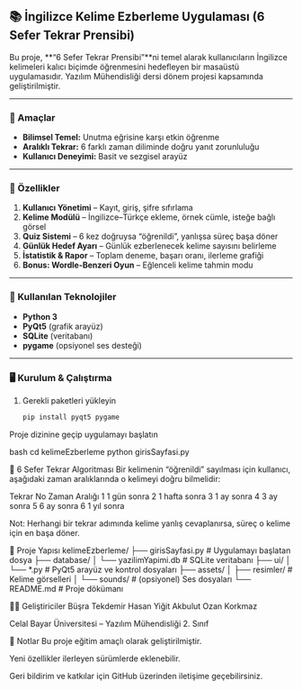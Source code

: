 ## 📚 İngilizce Kelime Ezberleme Uygulaması (6 Sefer Tekrar Prensibi)

Bu proje, **“6 Sefer Tekrar Prensibi”**ni temel alarak kullanıcıların İngilizce kelimeleri kalıcı biçimde öğrenmesini hedefleyen bir masaüstü uygulamasıdır. Yazılım Mühendisliği dersi dönem projesi kapsamında geliştirilmiştir.

---

### 🎯 Amaçlar
- **Bilimsel Temel:** Unutma eğrisine karşı etkin öğrenme  
- **Aralıklı Tekrar:** 6 farklı zaman diliminde doğru yanıt zorunluluğu  
- **Kullanıcı Deneyimi:** Basit ve sezgisel arayüz  

---

### 🔧 Özellikler
1. **Kullanıcı Yönetimi** – Kayıt, giriş, şifre sıfırlama  
2. **Kelime Modülü** – İngilizce–Türkçe ekleme, örnek cümle, isteğe bağlı görsel  
3. **Quiz Sistemi** – 6 kez doğruysa “öğrenildi”, yanlışsa süreç başa döner  
4. **Günlük Hedef Ayarı** – Günlük ezberlenecek kelime sayısını belirleme  
5. **İstatistik & Rapor** – Toplam deneme, başarı oranı, ilerleme grafiği  
6. **Bonus: Wordle-Benzeri Oyun** – Eğlenceli kelime tahmin modu  

---

### 💾 Kullanılan Teknolojiler
- **Python 3**  
- **PyQt5** (grafik arayüz)  
- **SQLite** (veritabanı)  
- **pygame** (opsiyonel ses desteği)  

---

### 🖥️ Kurulum & Çalıştırma
1. Gerekli paketleri yükleyin  
   ```bash
   pip install pyqt5 pygame
Proje dizinine geçip uygulamayı başlatın

bash
cd kelimeEzberleme
python girisSayfasi.py

🧠 6 Sefer Tekrar Algoritması
Bir kelimenin “öğrenildi” sayılması için kullanıcı, aşağıdaki zaman aralıklarında o kelimeyi doğru bilmelidir:

Tekrar No	Zaman Aralığı
1	1 gün sonra
2	1 hafta sonra
3	1 ay sonra
4	3 ay sonra
5	6 ay sonra
6	1 yıl sonra

Not: Herhangi bir tekrar adımında kelime yanlış cevaplanırsa, süreç o kelime için en başa döner.

📁 Proje Yapısı
kelimeEzberleme/
├── girisSayfasi.py              # Uygulamayı başlatan dosya
├── database/
│   └── yazilimYapimi.db         # SQLite veritabanı
├── ui/
│   └── *.py             # PyQt5 arayüz ve kontrol dosyaları
├── assets/
│   ├── resimler/          # Kelime görselleri
│   └── sounds/          # (opsiyonel) Ses dosyaları
└── README.md            # Proje dökümanı

👨‍💻 Geliştiriciler
Büşra Tekdemir
Hasan Yiğit Akbulut
Ozan Korkmaz

Celal Bayar Üniversitesi – Yazılım Mühendisliği 2. Sınıf

📌 Notlar
Bu proje eğitim amaçlı olarak geliştirilmiştir.

Yeni özellikler ilerleyen sürümlerde eklenebilir.

Geri bildirim ve katkılar için GitHub üzerinden iletişime geçebilirsiniz.
